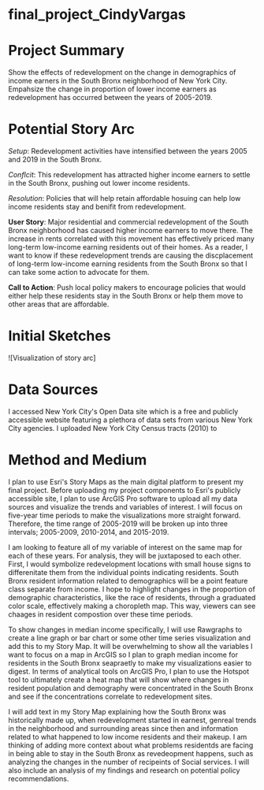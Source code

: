 # final_project_CindyVargas

# Project Summary
Show the effects of redevelopment on the change in demographics of income earners in the South Bronx neighborhood of New York City. Empahsize the change in proportion of lower income earners as redevelopment has occurred between the years of 2005-2019.

# Potential Story Arc

*Setup*: Redevelopment activities have intensified between the years 2005 and 2019 in the South Bronx.

*Conflcit*: This redevelopment has attracted higher income earners to settle in the South Bronx, pushing out lower income residents.

*Resolution*: Policies that will help retain affordable hosuing can help low income residents stay and benifit from redevelopment.

**User Story**: Major residential and commercial redevelopment of the South Bronx neighborhood has caused higher income earners to move there. The increase in rents correlated with this movement has effectively priced many long-term low-income earning residents out of their homes. As a reader, I want to know if these redevelopment trends are causing the discplacement of long-term low-income earning residents from the South Bronx so that I can take some action to advocate for them.

**Call to Action**: Push local policy makers to encourage policies that would either help these residents stay in the South Bronx or help them move to other areas that are affordable.


# Initial Sketches
![Visualization of story arc] 

# Data Sources
I accessed New York City's Open Data site which is a free and publicly accessible website featuring a plethora of data sets from various New York City agencies. I uploaded New York City Census tracts (2010) to 


# Method and Medium
I plan to use Esri's Story Maps as the main digital platform to present my final project. Before uploading my project components to Esri's publicly accessible site, I plan to use ArcGIS Pro software to upload all my data sources and visualize the trends and variables of interest. I will focus on five-year time periods to make the visualizations more straight forward. Therefore, the time range of 2005-2019 will be broken up into three intervals; 2005-2009, 2010-2014, and 2015-2019.

I am looking to feature all of my variable of interest on the same map for each of these years. For analysis, they will be juxtaposed to each other. First, I would symbolize redevelopment locations with small house signs to differenitate them from the individual points indicating residents. South Bronx resident information related to demographics will be a point feature class separate from income. I hope to highlight changes in the proportion of demographic characteristics, like the race of residents, through a graduated color scale, effectively making a choropleth map. This way, viewers can see chaages in resident compostion over these time periods.

To show changes in median income specifically, I will use Rawgraphs to create a line graph or bar chart or some other time series visualization and add this to my Story Map. It will be overwhelming to show all the variables I want to focus on a map in ArcGIS so I plan to graph median income for residents in the South Bronx seapraetly to make my visualizations easier to digest. In terms of analytical tools on ArcGIS Pro, I plan to use the Hotspot tool to ultimately create a heat map that will show where changes in resident population and demography were concentrated in the South Bronx and see if the concentrations correlate to redevelopment sites.

I will add text in my Story Map explaining how the South Bronx was historically made up, when redevelopment started in earnest, genreal trends in the neighborhood and surrounding areas since then and information related to what happened to low income residents and their makeup. I am thinking of adding more context about what problems residentds are facing in being able to stay in the South Bronx as revedeopment happens, such as analyzing the  changes in the number of recipeints of Social services. I will also include an analysis of my findings and research on potential policy recommendations.
